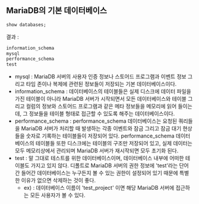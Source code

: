 ## MariaDB의 기본 데이터베이스
```sql
show databases;
```
결과 :
```sql
information_schema
mysql
performance_schema
test
```
- mysql : MariaDB 서버의 사용자 인증 정보나 스토어드 프로그램과 이벤트 정보 그리고 타임 존이나 복제에
관련된 정보들이 저장되는 기본 데이터베이스이다.
- information_schema : 데이터베이스의 테이블들은 실제 디스크에 데이터 파일을 가진 테이블이 아니라 MariaDB
서버가 시작되면서 모든 데이터베이스와 테이블 그리고 컬럼의 정보와 스토어드 프로그램과 같은 메타 정보들을 메모리에 읽어
들이는데, 그 정보들을 테이블 형태로 접근할 수 있도록 해주는 데이터베이스이다.
- performance_schema : performance_schema 데이터베이스는 요청된 쿼리들을 MariaDB 서버가 처리할 때 발생하는
각종 이벤트와 잠금 그리고 잠금 대기 현상들을 숫자로 기록하는 테이블들이 저장되어 있다. performance_schema 데이터베이스의
테이블들 또한 디스크에는 테이블의 구조만 저장되어 있고, 실제 데이터는 모두 메모리상에서 관리되며 MariaDB 서버가 재시작되면
모두 초기화 된다.
- test : 말 그대로 테스트를 위한 데이터베이스이며, 데이터베이스 내부에 어떠한 테이블도 가지고 있지 않다. 디폴트로
MariaDB 서버의 권한 정보에 'test'라는 단어간 들어간 데이터베이스는 누구든지 볼 수 있는 권한이 설정되어 있기 때문에 
특별한 이유가 없으면 삭제하는 것이 좋다.
  - ex) : 데이터베이스 이름이 'test_project' 이면 해당 MariaDB 서버에 접근하는 모든 사용자가 볼 수 있다.